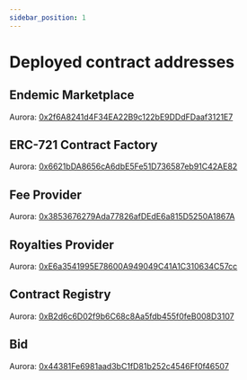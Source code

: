 ```yaml
---
sidebar_position: 1
---
```


# Deployed contract addresses

## Endemic Marketplace
Aurora: [0x2f6A8241d4F34EA22B9c122bE9DDdFDaaf3121E7](https://aurorascan.dev/address/0x2f6A8241d4F34EA22B9c122bE9DDdFDaaf3121E7/transactions)

## ERC-721 Contract Factory
Aurora: [0x6621bDA8656cA6dbE5Fe51D736587eb91C42AE82](https://aurorascan.dev/address/0x6621bDA8656cA6dbE5Fe51D736587eb91C42AE82/transactions)

## Fee Provider
Aurora: [0x3853676279Ada77826afDEdE6a815D5250A1867A](https://aurorascan.dev/address/0x3853676279Ada77826afDEdE6a815D5250A1867A/transactions)

## Royalties Provider
Aurora: [0xE6a3541995E78600A949049C41A1C310634C57cc](https://aurorascan.dev/address/0xE6a3541995E78600A949049C41A1C310634C57cc/transactions)

## Contract Registry
Aurora: [0xB2d6c6D02f9b6C68c8Aa5fdb455f0feB008D3107](https://aurorascan.dev/address/0xB2d6c6D02f9b6C68c8Aa5fdb455f0feB008D3107/transactions)

## Bid
Aurora: [0x44381Fe6981aad3bC1fD81b252c4546Ff0f46507](https://aurorascan.dev/address/0x44381Fe6981aad3bC1fD81b252c4546Ff0f46507/transactions)
